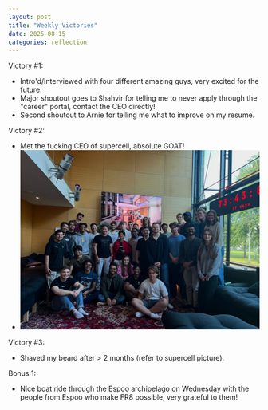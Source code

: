 ```yaml
---
layout: post
title: "Weekly Victories"
date: 2025-08-15
categories: reflection
---
```


Victory #1:

- Intro'd/Interviewed with four different amazing guys, very excited for the future.
- Major shoutout goes to Shahvir for telling me to never apply through the "career" portal, contact the CEO directly!
- Second shoutout to Arnie for telling me what to improve on my resume.

Victory #2:

- Met the fucking CEO of supercell, absolute GOAT!
- ![](/imgs/2025-08-15-weekly-victories/supercell.jpeg)

Victory #3:

- Shaved my beard after > 2 months (refer to supercell picture).

Bonus 1:

- Nice boat ride through the Espoo archipelago on Wednesday with the people from Espoo who make FR8 possible, very grateful to them!
